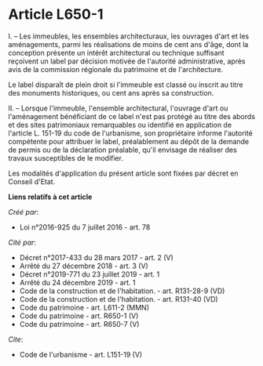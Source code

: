 # Article L650-1

I. – Les immeubles, les ensembles architecturaux, les ouvrages d'art et les aménagements, parmi les réalisations de moins de
cent ans d'âge, dont la conception présente un intérêt architectural ou technique suffisant reçoivent un label par décision
motivée de l'autorité administrative, après avis de la commission régionale du patrimoine et de l'architecture.

Le label disparaît de plein droit si l'immeuble est classé ou inscrit au titre des monuments historiques, ou cent ans après
sa construction.

II. – Lorsque l'immeuble, l'ensemble architectural, l'ouvrage d'art ou l'aménagement bénéficiant de ce label n'est pas
protégé au titre des abords et des sites patrimoniaux remarquables ou identifié en application de l'article L. 151-19 du code
de l'urbanisme, son propriétaire informe l'autorité compétente pour attribuer le label, préalablement au dépôt de la demande
de permis ou de la déclaration préalable, qu'il envisage de réaliser des travaux susceptibles de le modifier.

Les modalités d'application du présent article sont fixées par décret en Conseil d'Etat.

**Liens relatifs à cet article**

_Créé par_:

  - Loi n°2016-925 du 7 juillet 2016 - art. 78

_Cité par_:

  - Décret n°2017-433 du 28 mars 2017 - art. 2 (V)
  - Arrêté du 27 décembre 2018 - art. 3 (V)
  - Décret n°2019-771 du 23 juillet 2019 - art. 1
  - Arrêté du 24 décembre 2019 - art. 1
  - Code de la construction et de l'habitation. - art. R131-28-9 (VD)
  - Code de la construction et de l'habitation. - art. R131-40 (VD)
  - Code du patrimoine - art. L611-2 (MMN)
  - Code du patrimoine - art. R650-1 (V)
  - Code du patrimoine - art. R650-7 (V)

_Cite_:

  - Code de l'urbanisme - art. L151-19 (V)
